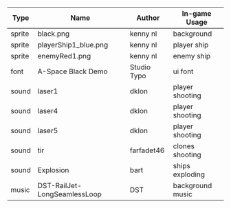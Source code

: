 | Type | Name | Author | In-game Usage |
| --- | --- | --- | --- |
| sprite | black.png | kenny nl | background |
| sprite | playerShip1_blue.png | kenny nl | player ship |
| sprite | enemyRed1.png | kenny nl | enemy ship |
| font | A-Space Black Demo | Studio Typo | ui font |
| sound | laser1 | dklon | player shooting |
| sound | laser4 | dklon | player shooting |
| sound | laser5 | dklon | player shooting |
| sound | tir | farfadet46 | clones shooting |
| sound | Explosion | bart | ships exploding |
| music | DST-RailJet-LongSeamlessLoop | DST | background music |
